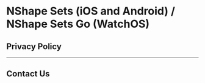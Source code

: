 # NShape Sets (iOS and Android) / NShape Sets Go (WatchOS)

## Privacy Policy

-----

## Contact Us
